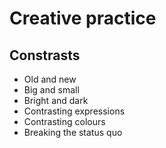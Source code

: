 # Creative practice

## Constrasts

+ Old and new
+ Big and small
+ Bright and dark
+ Contrasting expressions
+ Contrasting colours
+ Breaking the status quo
